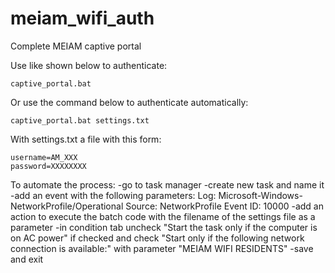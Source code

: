 # meiam_wifi_auth
Complete MEIAM captive portal

Use like shown below to authenticate:
```console
captive_portal.bat
```
Or use the command below to authenticate automatically:
```console
captive_portal.bat settings.txt
```
With settings.txt a file with this form:
```
username=AM_XXX
password=XXXXXXXX
```

To automate the process:
-go to task manager
-create new task and name it
-add an event with the following parameters:
  Log: Microsoft-Windows-NetworkProfile/Operational
  Source: NetworkProfile
  Event ID: 10000
-add an action to execute the batch code with the filename of the settings file as a parameter
-in condition tab uncheck "Start the task only if the computer is on AC power" if checked and check "Start only if the following network connection is available:" with parameter "MEIAM WIFI RESIDENTS"
-save and exit
